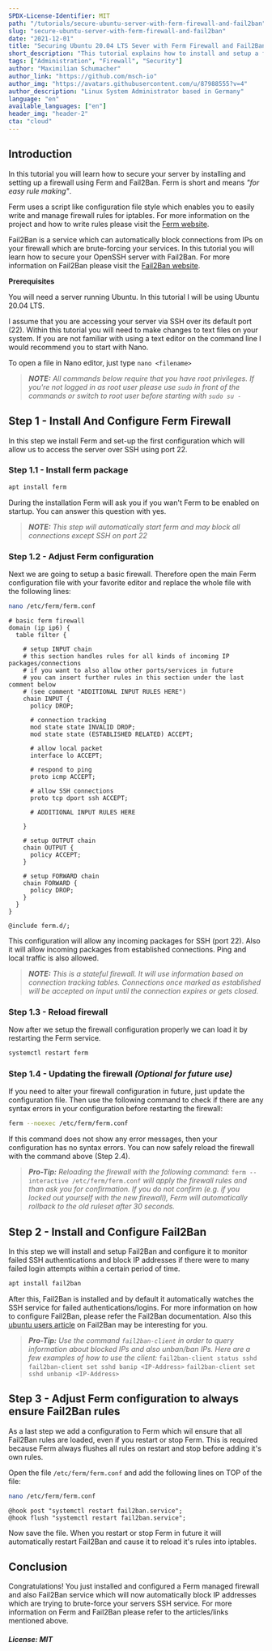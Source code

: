 ```yaml
---
SPDX-License-Identifier: MIT
path: "/tutorials/secure-ubuntu-server-with-ferm-firewall-and-fail2ban"
slug: "secure-ubuntu-server-with-ferm-firewall-and-fail2ban"
date: "2021-12-01"
title: "Securing Ubuntu 20.04 LTS Sever with Ferm Firewall and Fail2Ban"
short_description: "This tutorial explains how to install and setup a ferm firewall and fail2ban"
tags: ["Administration", "Firewall", "Security"]
author: "Maximilian Schumacher"
author_link: "https://github.com/msch-io"
author_img: "https://avatars.githubusercontent.com/u/87988555?v=4"
author_description: "Linux System Administrator based in Germany"
language: "en"
available_languages: ["en"]
header_img: "header-2"
cta: "cloud"
---
```


## Introduction

In this tutorial you will learn how to secure your server by installing and setting up a firewall using Ferm and Fail2Ban. Ferm is short and means *"for easy rule making"*.

Ferm uses a script like configuration file style which enables you to easily write and manage firewall rules for iptables. For more information on the project and how to write rules please visit the [Ferm website](http://ferm.foo-projects.org).

Fail2Ban is a service which can automatically block connections from IPs on your firewall which are brute-forcing your services. In this tutorial you will learn how to secure your OpenSSH server with Fail2Ban. For more information on Fail2Ban please visit the [Fail2Ban website](https://www.fail2ban.org).

**Prerequisites**

You will need a server running Ubuntu. In this tutorial I will be using Ubuntu 20.04 LTS.

I assume that you are accessing your server via SSH over its default port (22). Within this tutorial you will need to make changes to text files on your system. If you are not familiar with using a text editor on the command line I would recommend you to start with Nano.

To open a file in Nano editor, just type `nano <filename>`

> _**NOTE:** All commands below require that you have root privileges. If you're not logged in as root user please use `sudo` in front of the commands or switch to root user before starting with `sudo su -`_

## Step 1 - Install And Configure Ferm Firewall

In this step we install Ferm and set-up the first configuration which will allow us to access the server over SSH using port 22.

### Step 1.1 - Install ferm package

```bash
apt install ferm
```

During the installation Ferm will ask you if you wan't Ferm to be enabled on startup. You can answer this question with yes.

> _**NOTE:** This step will automatically start ferm and may block all connections except SSH on port 22_

### Step 1.2 - Adjust Ferm configuration

Next we are going to setup a basic firewall. Therefore open the main Ferm configuration file with your favorite editor and replace the whole file with the following lines:

```bash
nano /etc/ferm/ferm.conf
```

```
# basic ferm firewall
domain (ip ip6) {
  table filter {

    # setup INPUT chain
    # this section handles rules for all kinds of incoming IP packages/connections
    # if you want to also allow other ports/services in future
    # you can insert further rules in this section under the last comment below 
    # (see comment "ADDITIONAL INPUT RULES HERE")
    chain INPUT {
      policy DROP;

      # connection tracking
      mod state state INVALID DROP;
      mod state state (ESTABLISHED RELATED) ACCEPT;

      # allow local packet
      interface lo ACCEPT;

      # respond to ping
      proto icmp ACCEPT;

      # allow SSH connections
      proto tcp dport ssh ACCEPT;

      # ADDITIONAL INPUT RULES HERE
      
    }
    
    # setup OUTPUT chain
    chain OUTPUT {
      policy ACCEPT;
    }
    
    # setup FORWARD chain
    chain FORWARD {
      policy DROP;
    }
  }
}

@include ferm.d/;
```

This configuration will allow any incoming packages for SSH (port 22). Also it will allow incoming packages from established connections. Ping and local traffic is also allowed.

> _**NOTE:** This is a stateful firewall. It will use information based on connection tracking tables. Connections once marked as established will be accepted on input until the connection expires or gets closed._

### Step 1.3 - Reload firewall

Now after we setup the firewall configuration properly we can load it by restarting the Ferm service.

```bash
systemctl restart ferm
```

### Step 1.4 - Updating the firewall _(Optional for future use)_

If you need to alter your firewall configuration in future, just update the configuration file. Then use the following command to check if there are any syntax errors in your configuration before restarting the firewall:

```bash
ferm --noexec /etc/ferm/ferm.conf
```

If this command does not show any error messages, then your configuration has no syntax errors. You can now safely reload the firewall with the command above (Step 2.4).

> _**Pro-Tip:** Reloading the firewall with the following command:_ `ferm --interactive /etc/ferm/ferm.conf` _will apply the firewall rules and than ask you for confirmation. If you do not confirm (e.g. if you locked out yourself with the new firewall), Ferm will automatically rollback to the old ruleset after 30 seconds._

## Step 2 - Install and Configure Fail2Ban

In this step we will install and setup Fail2Ban and configure it to monitor failed SSH authentications and block IP addresses if there were to many failed login attempts within a certain period of time.

```bash
apt install fail2ban
```

After this, Fail2Ban is installed and by default it automatically watches the SSH service for failed authentications/logins. For more information on how to configure Fail2Ban, please refer the Fail2Ban documentation. Also this [ubuntu users article](https://wiki.ubuntuusers.de/fail2ban/) on Fail2Ban may be interesting for you.

> _**Pro-Tip:** Use the command `fail2ban-client` in order to query information about blocked IPs and also unban/ban IPs. Here are a few examples of how to use the client:_
> `fail2ban-client status sshd`
> `fail2ban-client set sshd banip <IP-Address>`
> `fail2ban-client set sshd unbanip <IP-Address>`

## Step 3 - Adjust Ferm configuration to always ensure Fail2Ban rules

As a last step we add a configuration to Ferm which wil ensure that all Fail2Ban rules are loaded, even if you restart or stop Ferm. This is required because Ferm always flushes all rules on restart and stop before adding it's own rules.

Open the file `/etc/ferm/ferm.conf` and add the following lines on TOP of the file:

```bash
nano /etc/ferm/ferm.conf
```

```
@hook post "systemctl restart fail2ban.service";
@hook flush "systemctl restart fail2ban.service";
```

Now save the file. When you restart or stop Ferm in future it will automatically restart Fail2Ban and cause it to reload it's rules into iptables.

## Conclusion

Congratulations! You just installed and configured a Ferm managed firewall and also Fail2Ban service which will now automatically block IP addresses which are trying to brute-force your servers SSH service. For more information on Ferm and Fail2Ban please refer to the articles/links mentioned above.

##### License: MIT

<!--

Contributor's Certificate of Origin

By making a contribution to this project, I certify that:

(a) The contribution was created in whole or in part by me and I have
    the right to submit it under the license indicated in the file; or

(b) The contribution is based upon previous work that, to the best of my
    knowledge, is covered under an appropriate license and I have the
    right under that license to submit that work with modifications,
    whether created in whole or in part by me, under the same license
    (unless I am permitted to submit under a different license), as
    indicated in the file; or

(c) The contribution was provided directly to me by some other person
    who certified (a), (b) or (c) and I have not modified it.

(d) I understand and agree that this project and the contribution are
    public and that a record of the contribution (including all personal
    information I submit with it, including my sign-off) is maintained
    indefinitely and may be redistributed consistent with this project
    or the license(s) involved.

Signed-off-by: Maximilian Schumacher <max.schumacher96@icloud.com>

-->
